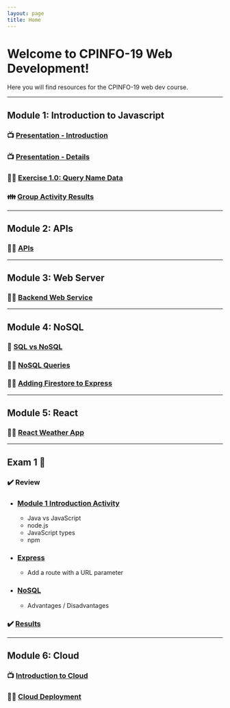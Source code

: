 ```yaml
---
layout: page
title: Home
---
```


<!-- <div class="jumbotron">
  <h1 class="display-4">Welcome to CPINFO-19 Web Development!</h1>
  <p class="lead">Here you will find resources for the CPINFO-19 web dev course.</p>
</div> -->

# Welcome to CPINFO-19 Web Development!

Here you will find resources for the CPINFO-19 web dev course.

---

## Module 1: Introduction to Javascript

### 📺 [Presentation - Introduction](m1/intro.html)

### 📺 [Presentation - Details](m1/details.html)

### 👩‍🔧 [Exercise 1.0: Query Name Data](m1/names.html)

### 👪 [Group Activity Results](m1/group-activity)

---

## Module 2: APIs

### 👩‍🔧 [APIs](m2/apis.html)

---

## Module 3: Web Server

### 👩‍🔧 [Backend Web Service](m3/backend-web-server.md)

---

## Module 4: NoSQL

### 📝 [SQL vs NoSQL](m4/nosql-vs-sql)

### 👩‍🔧 [NoSQL Queries](m4/nosql-queries)

### 👩‍🔧 [Adding Firestore to Express](m4/express-nosql)

---

## Module 5: React

### 👩‍🔧 [React Weather App](m5/react-weather)

---

## Exam 1 📝

### ✔️ Review

- ### [Module 1 Introduction Activity](m1/group-activity)
  - Java vs JavaScript
  - node.js
  - JavaScript types
  - npm
- ### [Express](m3/backend-web-server)
  - Add a route with a URL parameter
- ### [NoSQL](m4/nosql-vs-sql)
  - Advantages / Disadvantages

### ✔️ [Results](https://docs.google.com/spreadsheets/d/e/2PACX-1vR7z7a0i6DBzkh7M4pu3MpoBQPoFksyp6Wafu8MXNSi_neBc8lno5jGIDISBhsB-VE0Jrp6i6zYvMjx/pubhtml?gid=1743361712&single=true)

---

## Module 6: Cloud

### 📺 [Introduction to Cloud](m6/cloud-intro)

### 👩‍🔧 [Cloud Deployment](m6/cloud-deployment)

<!-- ## Exam 2 📝

## [Vote](https://vote.cpinfo19.cecilecody.life)

- [vote app source](https://github.com/codyzu/cpinfo19-vote) -->

<!-- <div class="card border-info" style="max-width: 50em">
  <h2 class="card-header">Module 1: JavaScript Intro</h2>
  <div class="card-body">
    <a href="module1.html" class="btn btn-primary">Presentation</a>
  </div>
</div> -->
